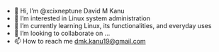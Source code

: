- 👋 Hi, I’m @xcixneptune David M Kanu
- 👀 I’m interested in Linux system administration
- 🌱 I’m currently learning Linux, its functionalities, and everyday uses
- 💞️ I’m looking to collaborate on ...
- 📫 How to reach me dmk.kanu19@gmail.com

<!---
xcixneptune/xcixneptune is a ✨ special ✨ repository because its `README.md` (this file) appears on your GitHub profile.
You can click the Preview link to take a look at your changes.
--->
